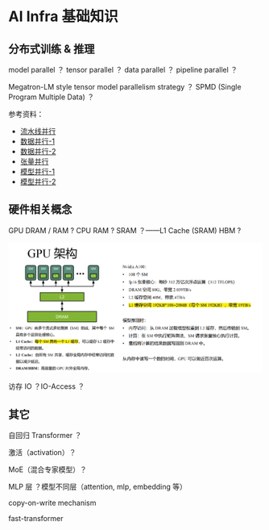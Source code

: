 # AI Infra 基础知识

## 分布式训练 & 推理

model parallel ？
tensor parallel ？
data parallel ？
pipeline parallel ？

Megatron-LM style tensor model parallelism strategy ？
SPMD (Single Program Multiple Data) ？

参考资料：

- [流水线并行](https://zhuanlan.zhihu.com/p/613196255)
- [数据并行-1](https://zhuanlan.zhihu.com/p/617133971)
- [数据并行-2](https://zhuanlan.zhihu.com/p/618865052)
- [张量并行](https://zhuanlan.zhihu.com/p/622212228)
- [模型并行-1](https://zhuanlan.zhihu.com/p/629121480)
- [模型并行-2](https://zhuanlan.zhihu.com/p/634377071)

## 硬件相关概念

GPU DRAM / RAM ?
CPU RAM ?
SRAM ？——L1 Cache (SRAM)
HBM ?

![gpu](./images/GPU架构.png)

访存 IO ？IO-Access ？

## 其它

自回归 Transformer ？

激活（activation）？

MoE（混合专家模型）？

MLP 层 ？模型不同层（attention, mlp, embedding 等）

copy-on-write mechanism

fast-transformer
